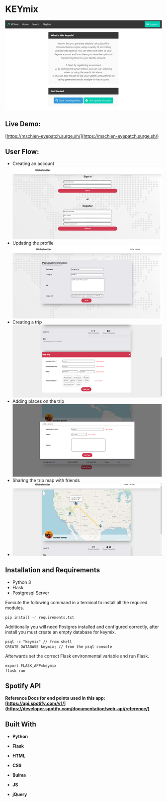 # <b>KEYmix</b>

![Keymix Homepage](https://github.com/fact0/capstoneOne/blob/master/keymixhome.jpg?raw=true)
## Live Demo:
[https://mschien-eyepatch.surge.sh/](https://mschien-eyepatch.surge.sh/)

## User Flow:

- Creating an account
![Signin](https://github.com/ggomesneto/globetrotter-heroku/blob/main/readme-pictures/Signin.png)
- Updating the profile
![Profile](https://github.com/ggomesneto/globetrotter-heroku/blob/main/readme-pictures/Profile.png)
- Creating a trip
![Trip](https://github.com/ggomesneto/globetrotter-heroku/blob/main/readme-pictures/Trip.png)
- Adding places on the trip
![Places](https://github.com/ggomesneto/globetrotter-heroku/blob/main/readme-pictures/Places.png)
- Sharing the trip map with friends
- ![Places](https://github.com/ggomesneto/globetrotter-heroku/blob/main/readme-pictures/map.png)

## Installation and Requirements

- Python 3
- Flask
- Postgresql Server

Execute the following command in a terminal to install all the required modules.

```
pip install -r requirements.txt
```

Additionally you will need Postgres installed and configured correctly, after install you must create an empty database for keymix.

```
psql -c "keymix" // from shell
CREATE DATABASE keymix; // from the psql console
```

Afterwards set the correct Flask environmental variable and run Flask.

```
export FLASK_APP=keymix
flask run
```

## <b>Spotify API</b>

<b>Reference Docs for end points used in this app:
[https://api.spotify.com/v1/](https://developer.spotify.com/documentation/web-api/reference/)

## <b>Built With</b>

- Python

- Flask

- HTML

- CSS

- Bulma

- JS

- jQuery